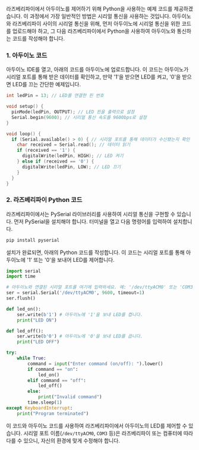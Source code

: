 

라즈베리파이에서 아두이노를 제어하기 위해 Python을 사용하는 예제 코드를 제공하겠습니다. 이 과정에서 가장 일반적인 방법은 시리얼 통신을 사용하는 것입니다. 아두이노와 라즈베리파이 사이의 시리얼 통신을 위해, 먼저 아두이노에 시리얼 통신을 위한 코드를 업로드해야 하고, 그 다음 라즈베리파이에서 Python을 사용하여 아두이노와 통신하는 코드를 작성해야 합니다.

### 1. 아두이노 코드

아두이노 IDE를 열고, 아래의 코드를 아두이노에 업로드합니다. 이 코드는 아두이노가 시리얼 포트를 통해 받은 데이터를 확인하고, 만약 '1'을 받으면 LED를 켜고, '0'을 받으면 LED를 끄는 간단한 예제입니다.

```cpp
int ledPin = 13; // LED를 연결한 핀 번호

void setup() {
  pinMode(ledPin, OUTPUT); // LED 핀을 출력으로 설정
  Serial.begin(9600); // 시리얼 통신 속도를 9600bps로 설정
}

void loop() {
  if (Serial.available() > 0) { // 시리얼 포트를 통해 데이터가 수신됐는지 확인
    char received = Serial.read(); // 데이터 읽기
    if (received == '1') {
      digitalWrite(ledPin, HIGH); // LED 켜기
    } else if (received == '0') {
      digitalWrite(ledPin, LOW); // LED 끄기
    }
  }
}
```

### 2. 라즈베리파이 Python 코드

라즈베리파이에서는 PySerial 라이브러리를 사용하여 시리얼 통신을 구현할 수 있습니다. 먼저 PySerial을 설치해야 합니다. 터미널을 열고 다음 명령어를 입력하여 설치합니다.

```bash
pip install pyserial
```

설치가 완료되면, 아래의 Python 코드를 작성합니다. 이 코드는 시리얼 포트를 통해 아두이노에 '1' 또는 '0'을 보내어 LED를 제어합니다.

```python
import serial
import time

# 아두이노와 연결된 시리얼 포트를 여기에 입력하세요. 예: '/dev/ttyACM0' 또는 'COM3'
ser = serial.Serial('/dev/ttyACM0', 9600, timeout=1)
ser.flush()

def led_on():
    ser.write(b'1') # 아두이노에 '1'을 보내 LED를 켭니다.
    print("LED ON")

def led_off():
    ser.write(b'0') # 아두이노에 '0'을 보내 LED를 끕니다.
    print("LED OFF")

try:
    while True:
        command = input("Enter command (on/off): ").lower()
        if command == "on":
            led_on()
        elif command == "off":
            led_off()
        else:
            print("Invalid command")
        time.sleep(1)
except KeyboardInterrupt:
    print("Program terminated")
```

이 코드와 아두이노 코드를 사용하여 라즈베리파이에서 아두이노의 LED를 제어할 수 있습니다. 시리얼 포트 이름(`/dev/ttyACM0`, `COM3` 등)은 라즈베리파이 또는 컴퓨터에 따라 다를 수 있으니, 자신의 환경에 맞게 수정해야 합니다.